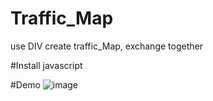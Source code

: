 # Traffic_Map
use DIV create traffic_Map,  exchange together

#Install
javascript

#Demo
![image](https://github.com/traffic_Map/traffic_Map/traffic/canvas_two_last/traffic_Img.png)

